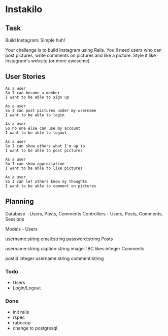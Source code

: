 # Instakilo

## Task
Build Instagram: Simple huh!

Your challenge is to build Instagram using Rails. You'll need users who can post pictures, write comments on pictures and like a picture. Style it like Instagram's website (or more awesome).

## User Stories
```
As a user
So I can become a member
I want to be able to sign up

As a user
So I can post pictures under my username
I want to be able to login

As a user
So no one else can use my account
I want to be able to logout

As a user
So I can show others what I'm up to
I want to be able to post pictures

As a user
So I can show appreciation
I want to be able to like pictures

As a user
So I can let others know my thoughts
I want to be able to comment on pictures
```

## Planning
Database - Users, Posts, Comments
Controllers - Users, Posts, Comments, Sessions

Models - Users

username:string
email:string
password:string
Posts

username:string
caption:string
image:TBC
likes:integer
Comments

postid:integer
username:string
comment:string

### Todo
- Users
- Login/Logout

### Done
- init rails
- rspec
- rubocop
- change to postgresql
